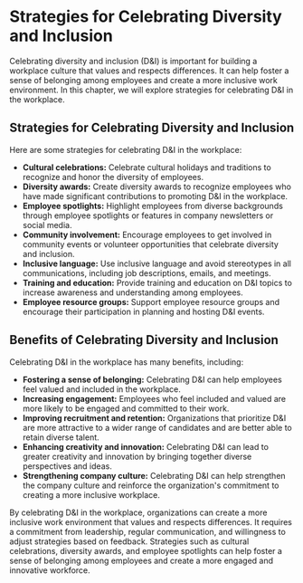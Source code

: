 Strategies for Celebrating Diversity and Inclusion
==================================================================================================

Celebrating diversity and inclusion (D\&I) is important for building a workplace culture that values and respects differences. It can help foster a sense of belonging among employees and create a more inclusive work environment. In this chapter, we will explore strategies for celebrating D\&I in the workplace.

Strategies for Celebrating Diversity and Inclusion
--------------------------------------------------

Here are some strategies for celebrating D\&I in the workplace:

* **Cultural celebrations:** Celebrate cultural holidays and traditions to recognize and honor the diversity of employees.
* **Diversity awards:** Create diversity awards to recognize employees who have made significant contributions to promoting D\&I in the workplace.
* **Employee spotlights:** Highlight employees from diverse backgrounds through employee spotlights or features in company newsletters or social media.
* **Community involvement:** Encourage employees to get involved in community events or volunteer opportunities that celebrate diversity and inclusion.
* **Inclusive language:** Use inclusive language and avoid stereotypes in all communications, including job descriptions, emails, and meetings.
* **Training and education:** Provide training and education on D\&I topics to increase awareness and understanding among employees.
* **Employee resource groups:** Support employee resource groups and encourage their participation in planning and hosting D\&I events.

Benefits of Celebrating Diversity and Inclusion
-----------------------------------------------

Celebrating D\&I in the workplace has many benefits, including:

* **Fostering a sense of belonging:** Celebrating D\&I can help employees feel valued and included in the workplace.
* **Increasing engagement:** Employees who feel included and valued are more likely to be engaged and committed to their work.
* **Improving recruitment and retention:** Organizations that prioritize D\&I are more attractive to a wider range of candidates and are better able to retain diverse talent.
* **Enhancing creativity and innovation:** Celebrating D\&I can lead to greater creativity and innovation by bringing together diverse perspectives and ideas.
* **Strengthening company culture:** Celebrating D\&I can help strengthen the company culture and reinforce the organization's commitment to creating a more inclusive workplace.

By celebrating D\&I in the workplace, organizations can create a more inclusive work environment that values and respects differences. It requires a commitment from leadership, regular communication, and willingness to adjust strategies based on feedback. Strategies such as cultural celebrations, diversity awards, and employee spotlights can help foster a sense of belonging among employees and create a more engaged and innovative workforce.
